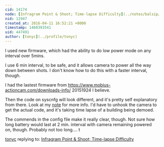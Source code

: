 ```yaml
---
cid: 14174
node: [Infragram Point & Shoot; Time-lapse Difficulty](../notes/balsip/04-09-2016/infragram-point-shoot-time-lapse-difficulty)
nid: 12947
created_at: 2016-04-11 16:52:21 +0000
timestamp: 1460393541
uid: 447491
author: [tonyc](../profile/tonyc)
---
```


I used new firmware, which had the ability to do low power mode on any interval over 5mins.

I use 6 min interval, to be safe, and it allows camera to power all the way down between shots. I don't know how to do this with a faster interval, though.

I had the lastest firmware from https://www.mobius-actioncam.com/downloads-info/
20151924 I believe.

Then the code on syscnfg will look different, and it's pretty self explanatory from there. Look at my [note](https://publiclab.org/notes/tonyc/03-22-2016/using-mobius-camera-as-a-trap-cam-in-field-deployments) for more info. I'd have to unhook the camera to get the actual code, and it's taking time lapse of a building being demoed.

The commends in the config file make it really clear, though. Not sure how long battery would last at 2 min. interval with camera remaining powered on, though. Probably not too long....
t



[tonyc](../profile/tonyc) replying to: [Infragram Point & Shoot; Time-lapse Difficulty](../notes/balsip/04-09-2016/infragram-point-shoot-time-lapse-difficulty)

